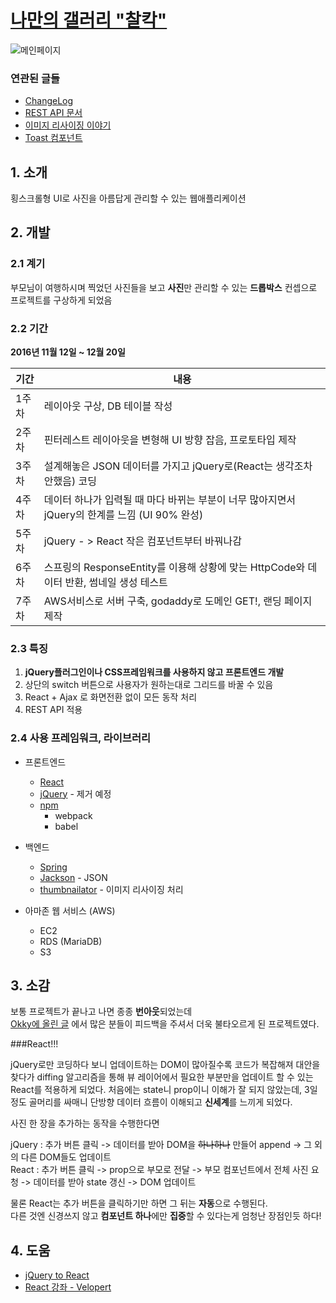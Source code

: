 # [나만의 갤러리 "찰칵"](http://chalkack.xyz)



![메인페이지](https://s3.ap-northeast-2.amazonaws.com/chalkack/index/wallpaper.png)

### 연관된 글들
* [ChangeLog](ChangeLog.md)
* [REST API 문서](API.md)
* [이미지 리사이징 이야기](Thumbnail.md)
* [Toast 컴포넌트](Toast.md)

## 1. 소개
횡스크롤형 UI로 사진을 아름답게 관리할 수 있는 웹애플리케이션

## 2. 개발 

### 2.1 계기

부모님이 여행하시며 찍었던 사진들을 보고 **사진**만 관리할 수 있는 **드롭박스** 컨셉으로 프로젝트를 구상하게 되었음

### 2.2 기간
**2016년 11월 12일 ~ 12월 20일**

| 기간 | 내용 |
| ------------ | ----------- |
| 1주차 | 레이아웃 구상, DB 테이블 작성	|
| 2주차 | 핀터레스트 레이아웃을 변형해 UI 방향 잡음, 프로토타입 제작 |
| 3주차 | 설계해놓은 JSON 데이터를 가지고 jQuery로(React는 생각조차 안했음) 코딩 |
| 4주차 | 데이터 하나가 입력될 때 마다 바뀌는 부분이 너무 많아지면서 jQuery의 한계를 느낌 (UI 90% 완성) |
| 5주차 | jQuery - > React 작은 컴포넌트부터 바꿔나감 |
| 6주차 | 스프링의 ResponseEntity를 이용해 상황에 맞는 HttpCode와 데이터 반환, 썸네일 생성 테스트  |
| 7주차 | AWS서비스로 서버 구축, godaddy로 도메인 GET!, 랜딩 페이지 제작 |

### 2.3 특징

1. **jQuery플러그인이나 CSS프레임워크를 사용하지 않고 프론트엔드 개발**
2. 상단의 switch 버튼으로 사용자가 원하는대로 그리드를 바꿀 수 있음
3. React + Ajax 로 화면전환 없이 모든 동작 처리
4. REST API 적용

### 2.4 사용 프레임워크, 라이브러리

* 프론트엔드
	* [React](https://github.com/facebook/react)
	* [jQuery](https://github.com/jquery/jquery) - 제거 예정
	* [npm](https://github.com/npm/npm)
		* webpack
		* babel

* 백엔드 
	* [Spring](https://github.com/spring-projects/spring-framework)
	* [Jackson](https://github.com/FasterXML/jackson) - JSON 
	* [thumbnailator](https://github.com/coobird/thumbnailator) - 이미지 리사이징 처리
	
* 아마존 웹 서비스 (AWS) 
    * EC2
    * RDS (MariaDB)
    * S3 

## 3. 소감

보통 프로젝트가 끝나고 나면 종종 **번아웃**되었는데  
[Okky에 올린 글](http://okky.kr/article/366709) 에서 많은 분들이 피드백을 주셔서 더욱 불타오르게 된 프로젝트였다.

###React!!!

jQuery로만 코딩하다 보니 업데이트하는 DOM이 많아질수록 코드가 복잡해져 대안을 찾다가 diffing 알고리즘을 통해 뷰 레이어에서 필요한 부분만을 업데이트 할 수 있는 React를 적용하게 되었다. 처음에는 state니 prop이니 이해가 잘 되지 않았는데, 3일정도 골머리를 싸매니 단방향 데이터 흐름이 이해되고 **신세계**를 느끼게 되었다.  

사진 한 장을 추가하는 동작을 수행한다면  

jQuery : 추가 버튼 클릭 -> 데이터를 받아 DOM을 ~~하나하나~~ 만들어 append -> 그 외의 다른 DOM들도 업데이트  
React : 추가 버튼 클릭 -> prop으로 부모로 전달 -> 부모 컴포넌트에서 전체 사진 요청 -> 데이터를 받아 state 갱신 -> DOM 업데이트  

물론 React는 추가 버튼을 클릭하기만 하면 그 뒤는 **자동**으로 수행된다.  
다른 것엔 신경쓰지 않고 **컴포넌트 하나**에만 **집중**할 수 있다는게 엄청난 장점인듯 하다!  

## 4. 도움
* [jQuery to React](http://blog.sapzil.org/2014/08/10/jquery-to-react/)
* [React 강좌 - Velopert](https://velopert.com/reactjs-tutorials)
